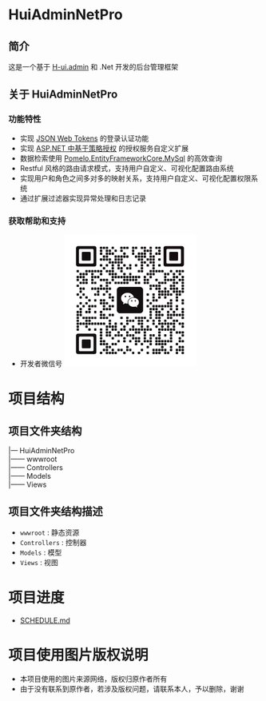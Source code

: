 # HuiAdminNetPro 
## 简介
这是一个基于 [H-ui.admin](http://h-ui.net/H-ui.admin.shtml) 和 .Net 开发的后台管理框架

## 关于  HuiAdminNetPro
### 功能特性
+ 实现 [JSON Web Tokens](https://jwt.io/) 的登录认证功能
+ 实现 [ASP.NET 中基于策略授权](https://learn.microsoft.com/zh-cn/aspnet/core/security/authorization/policies?view=aspnetcore-6.0) 的授权服务自定义扩展
+ 数据检索使用 [Pomelo.EntityFrameworkCore.MySql](https://github.com/PomeloFoundation/Pomelo.EntityFrameworkCore.MySql) 的高效查询
+ Restful 风格的路由请求模式，支持用户自定义、可视化配置路由系统
+ 实现用户和角色之间多对多的映射关系，支持用户自定义、可视化配置权限系统
+ 通过扩展过滤器实现异常处理和日志记录 

### 获取帮助和支持
+ 开发者微信号
   ![开发者微信号](./Images/contact.png)

# 项目结构
## 项目文件夹结构
|— HuiAdminNetPro  
|—— wwwroot  
|—— Controllers    
|—— Models  
|—— Views  

## 项目文件夹结构描述
+ `wwwroot` : 静态资源
+ `Controllers` : 控制器
+ `Models` : 模型
+ `Views` : 视图

# 项目进度
+ [SCHEDULE.md](./SCHEDULE.md)

# 项目使用图片版权说明
+ 本项目使用的图片来源网络，版权归原作者所有
+ 由于没有联系到原作者，若涉及版权问题，请联系本人，予以删除，谢谢

